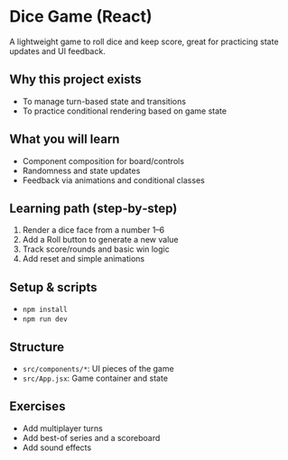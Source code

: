 # Dice Game (React)

A lightweight game to roll dice and keep score, great for practicing state updates and UI feedback.

## Why this project exists
- To manage turn-based state and transitions
- To practice conditional rendering based on game state

## What you will learn
- Component composition for board/controls
- Randomness and state updates
- Feedback via animations and conditional classes

## Learning path (step‑by‑step)
1) Render a dice face from a number 1–6
2) Add a Roll button to generate a new value
3) Track score/rounds and basic win logic
4) Add reset and simple animations

## Setup & scripts
- `npm install`
- `npm run dev`

## Structure
- `src/components/*`: UI pieces of the game
- `src/App.jsx`: Game container and state

## Exercises
- Add multiplayer turns
- Add best-of series and a scoreboard
- Add sound effects
